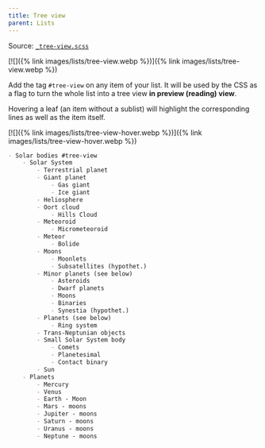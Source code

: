 ```yaml
---
title: Tree view
parent: Lists
---
```


Source: [`_tree-view.scss`](https://github.com/ElsaTam/obsidian-fancy-a-story/blob/main/snippets/editor/lists/_tree-view.scss)

[![]({% link images/lists/tree-view.webp %})]({% link images/lists/tree-view.webp %})

Add the tag `#tree-view` on any item of your list. It will be used by the CSS as a flag to turn the whole list into a tree view **in preview (reading) view**.

Hovering a leaf (an item without a sublist) will highlight the corresponding lines as well as the item itself.

[![]({% link images/lists/tree-view-hover.webp %})]({% link images/lists/tree-view-hover.webp %})


```md
- Solar bodies #tree-view
    - Solar System
        - Terrestrial planet
        - Giant planet
            - Gas giant
            - Ice giant
        - Heliosphere
        - Oort cloud
            - Hills Cloud
        - Meteoroid
            - Micrometeoroid
        - Meteor
            - Bolide
        - Moons
            - Moonlets
            - Subsatellites (hypothet.)
        - Minor planets (see below)
            - Asteroids
            - Dwarf planets
            - Moons
            - Binaries
            - Synestia (hypothet.)
        - Planets (see below)
            - Ring system
        - Trans-Neptunian objects
        - Small Solar System body
            - Comets
            - Planetesimal
            - Contact binary
        - Sun
    - Planets
        - Mercury
        - Venus
        - Earth - Moon
        - Mars - moons
        - Jupiter - moons
        - Saturn - moons
        - Uranus - moons
        - Neptune - moons
```
